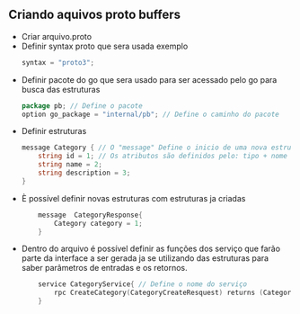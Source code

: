 ## Criando aquivos proto buffers
* Criar arquivo.proto
* Definir syntax proto que sera usada exemplo 
    ```go
    syntax = "proto3";
    ```
* Definir pacote do go que sera usado para ser acessado pelo go para busca das estruturas
    ```go
    package pb; // Define o pacote
    option go_package = "internal/pb"; // Define o caminho do pacote
    ```
* Definir estruturas
    ```go
    message Category { // O "message" Define o inicio de uma nova estrutura
        string id = 1; // Os atributos são definidos pelo: tipo + nome + posição do mesmo na estrutura
        string name = 2;
        string description = 3;
    }
    ```
* È possível definir novas estruturas com estruturas ja criadas
    ```go
        message  CategoryResponse{
            Category category = 1;
        }
    ```
* Dentro do arquivo é possível definir as funções dos serviço que farão parte da interface a ser gerada ja se utilizando das estruturas para saber parâmetros de entradas e os retornos.
    ```go
        service CategoryService{ // Define o nome do serviço
            rpc CreateCategory(CategoryCreateResquest) returns (Category){};// Define-se as funções genéricas que que fao parte da interface do serviço gerada.
        }
    ```